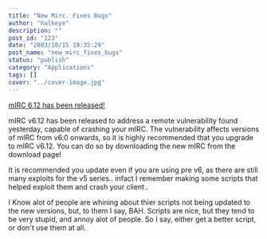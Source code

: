 ```yaml
---
title: "New Mirc. Fixes Bugs"
author: "halkeye"
description: ""
post_id: "123"
date: "2003/10/15 19:35:29"
post_name: "new_mirc_fixes_bugs"
status: "publish"
category: "Applications"
tags: []
cover: "../cover-image.jpg"
---
```


[mIRC 6.12 has been released!](https://www.mirc.com/)

mIRC v6.12 has been released to address a remote vulnerability found yesterday, capable of crashing your mIRC. The vulnerability affects versions of mIRC from v6.0 onwards, so it is highly recommended that you upgrade to mIRC v6.12. You can do so by downloading the new mIRC from the download page!

It is recommended you update even if you are using pre v6, as there are still many exploits for the v5 series.. infact I remember making some scripts that helped exploit them and crash your client..

I Know alot of people are whining about thier scripts not being updated to the new versions, but, to them I say, BAH. Scripts are nice, but they tend to be very stupid, and annoy alot of people. So I say, either get a better script, or don't use them at all.